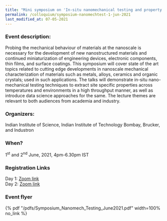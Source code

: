 ```yaml
---
title: "Mini symposium on 'In-situ nanomechanical testing and property correlation' (01/06/21) "
permalink: /colloquium/symposium-nanomechtest-1-jun-2021
last_modified_at: 07-05-2021
---
```

### Event description:
Probing the mechanical behaviour of materials at the nanoscale is necessary for the development of new nanostructured materials and continued miniaturization of engineering devices, electronic components, thin films, and surface coatings. This symposium will cover state of the art topics related to cutting edge developments in nanoscale mechanical characterization of materials such as metals, alloys, ceramics and organic crystals; used in such applications. The talks will demonstrate in-situ nano-mechanical testing techniques to extract site specific properties across temperatures and environments in a high throughput manner, as well as introduce data science approaches for the same. The lecturethemes are relevant to both audiences from academia and industry.

### Organizers:
Indian Institute of Science, Indian Institute of Technology Bombay, Brucker, and Industron

### When?
1<sup>st</sup> and 2<sup>nd</sup> June, 2021, 4pm-6.30pm IST

### Registration Links
Day 1: <a href="https://zoom.us/webinar/register/WN_dOfpoNhzRbeLUT--U0tVzg" target="_blank">Zoom link</a>
<br>
Day 2: <a href="https://zoom.us/webinar/register/WN_t9mGgJxYRkuOxdjl-mUUtQ" target="_blank">Zoom link</a>

### Event flyer

{% pdf "/pdfs/Symposium_Nanomech_Testing_June2021.pdf" width=100% no_link %}
